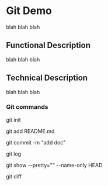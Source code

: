 # Git Demo

blah blah blah

## Functional Description

blah blah blah

## Technical Description

blah blah blah

### Git commands

git init

git add README.md

git commit -m "add doc"

git log

git show --pretty="" --name-only HEAD

git diff

